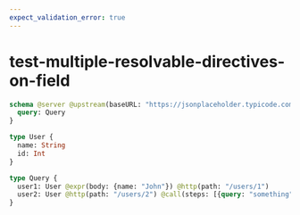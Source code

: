 ```yaml
---
expect_validation_error: true
---
```


# test-multiple-resolvable-directives-on-field

```graphql @server
schema @server @upstream(baseURL: "https://jsonplaceholder.typicode.com") {
  query: Query
}

type User {
  name: String
  id: Int
}

type Query {
  user1: User @expr(body: {name: "John"}) @http(path: "/users/1")
  user2: User @http(path: "/users/2") @call(steps: [{query: "something"}])
}
```
